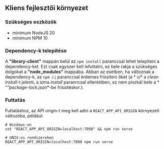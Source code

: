 ## Kliens fejlesztői környezet

### Szükséges eszközök

- minimum NodeJS 20
- minimum NPM 10

### Dependency-k telepítése

A **"library-client"** mappán belül az `npm install` paranccsal lehet telepíteni a dependency-ket.
Ezt csak egyszer kell lefuttatni, ez bele rakja a szükséges dolgokat a **"node_modules"** mappába.
Abban az esetben, ha változnak a dependency-k, az `npm ci` paranccsal érdemes frissíteni őket (a *
*ci** a _clean install_-t jelenti, a sima _install_ paranncsal ellentétben, ez nem piszkál bele a *
*""package-lock.json**-be frissítéskor.).

### Futtatás

Futtatáshoz, az API origin-t meg kell adni a `REACT_APP_API_ORIGIN` környezeti változóba, például:

```shell
# Windows-on
set "REACT_APP_API_ORIGIN=localhost:7098" && npm run serve

# UNIX-os rendszereken
REACT_APP_API_ORIGIN=localhost:7098 npm run serve
```
